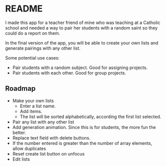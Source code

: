 # README

I made this app for a teacher friend of mine who was teaching at a Catholic school and needed a way to pair her students with a random saint so they could do a report on them.

In the final version of the app, you will be able to create your own lists and generate pairings with any other list.

Some potential use cases:

- Pair students with a random subject. Good for assigning projects.
- Pair students with each other. Good for group projects.

## Roadmap

- Make your own lists
  - Enter a list name.
  - Add items.
  - The list will be sorted alphabetically, according the first list selected.
- Pair any list with any other list
- Add generation animation. Since this is for students, the more fun the better.
- Replace text field with delete buttons.
- If the number entered is greater than the number of array elements, allow duplicates
- Reset create list button on unfocus
- Edit lists
